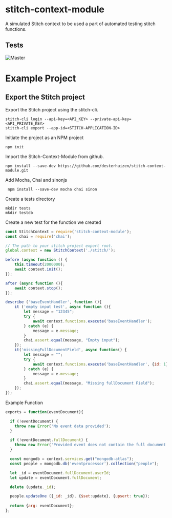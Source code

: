 # stitch-context-module
A simulated Stitch context to be used a part of automated testing stitch functions. 

## Tests
![Master](https://github.com/desterhuizen/stitch-context-module/workflows/Automated%20Tests/badge.svg?branch=master)

# Example Project

## Export the Stitch project

Export the Stitch project using the stitch-cli.

```
stitch-cli login --api-key=<API_KEY> --private-api-key=<API_PRIVATE_KEY>
stitch-cli export --app-id=<STITCH-APPLICATION-ID>
```
Initiate the project as an NPM project
```
npm init 
```

Import the  Stitch-Context-Module from github.

```
npm install --save-dev https://github.com/desterhuizen/stitch-context-module.git
```

Add Mocha, Chai and sinonjs

```
 npm install --save-dev mocha chai sinon
```

Create a tests directory
```
mkdir tests
mkdir testdb
```

Create a new test for the function we created

```javascript
const StitchContext = require('stitch-context-module');
const chai = require('chai');

// The path to your stitch project export root.
global.context = new StitchContext('./stitch/');

before (async function () {
    this.timeout(2000000);
    await context.init();
});

after (async function (){
    await context.stop();
});

describe ('baseEventHandler', function (){
    it ('empty input test', async function (){
        let message = "12345";
        try {
            await context.functions.execute('baseEventHandler');
        } catch (e) {
            message = e.message;
        }
        chai.assert.equal(message, "Empty input");
    });
    it('missingFullDocumentField', async function() {
        let message = "";
        try {
            await context.functions.execute('baseEventHandler', {id: 1});
        } catch (e) {
            message = e.message;
        }
        chai.assert.equal(message, "Missing fullDocument Field");
    });
});
```

Example Function
```javascript
exports = function(eventDocument){

  if (!eventDocument) {
    throw new Error('No event data provided');
  }

  if (!eventDocument.fullDocument) {
    throw new Error('Provided event does not contain the full document')
  }

  const mongodb = context.services.get("mongodb-atlas");
  const people = mongodb.db('eventprocessor').collection("people");

  let _id = eventDocument.fullDocument.userId;
  let update = eventDocument.fullDocument;

  delete (update._id);

  people.updateOne ({_id: _id}, {$set:update}, {upsert: true});
  
  return {arg: eventDocument};
};
```
